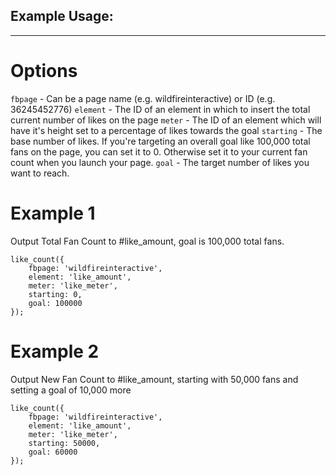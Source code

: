 ## Example Usage:
---
# Options

`fbpage` - Can be a page name (e.g. wildfireinteractive) or ID (e.g. 36245452776) 
`element` - The ID of an element in which to insert the total current number of likes on the page
`meter` - The ID of an element which will have it's height set to a percentage of likes towards the goal
`starting` - The base number of likes. If you're targeting an overall goal like 100,000 total fans on the page, you can set it to 0. Otherwise set it to your current fan count when you launch your page.
`goal` - The target number of likes you want to reach.

# Example 1
Output Total Fan Count to #like_amount, goal is 100,000 total fans.

    like_count({
    	fbpage: 'wildfireinteractive', 
    	element: 'like_amount', 
    	meter: 'like_meter',
    	starting: 0,
    	goal: 100000
    });

# Example 2
Output New Fan Count to #like_amount, starting with 50,000 fans and setting a goal of 10,000 more

    like_count({
    	fbpage: 'wildfireinteractive',
    	element: 'like_amount', 
    	meter: 'like_meter',
    	starting: 50000,
    	goal: 60000
    });